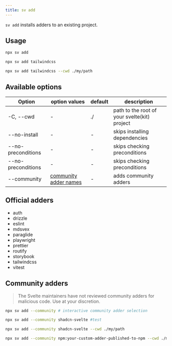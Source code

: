 ```yaml
---
title: sv add
---
```


`sv add` installs adders to an existing project.

## Usage

```bash
npx sv add
```

```bash
npx sv add tailwindcss
```

```bash
npx sv add tailwindcss --cwd ./my/path
```

## Available options

| Option             | option values                              | default | description                                  |
| ------------------ | ------------------------------------------ | ------- | -------------------------------------------- |
| -C, --cwd          | -                                          | ./      | path to the root of your svelte(kit) project |
| --no-install       | -                                          | -       | skips installing dependencies                |
| --no-preconditions | -                                          | -       | skips checking preconditions                 |
| --no-preconditions | -                                          | -       | skips checking preconditions                 |
| --community        | [community adder names](#community-adders) | -       | adds community adders                        |

## Official adders

- auth
- drizzle
- eslint
- mdsvex
- paraglide
- playwright
- prettier
- routify
- storybook
- tailwindcss
- vitest

## Community adders

> The Svelte maintainers have not reviewed community adders for malicious code. Use at your discretion.

```bash
npx sv add --community # interactive community adder selection
```

```bash
npx sv add --community shadcn-svelte #test
```

```bash
npx sv add --community shadcn-svelte --cwd ./my/path
```

```bash
npx sv add --community npm:your-custom-adder-published-to-npm --cwd ./my/path
```
